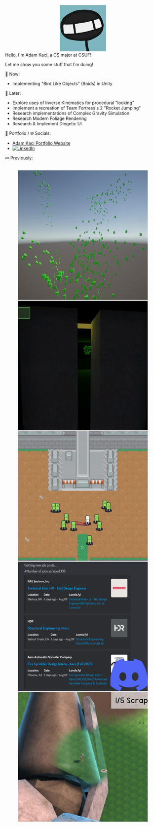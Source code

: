 <div align="center">
<img src="Images/Stickguy.png" width="150">
</div>
Hello, I'm Adam Kaci, a CS major at CSUF!

Let me show you some stuff that I'm doing!

:speech_balloon: Now:
- Implementing "Bird Like Objects" (Boids) in Unity

:thought_balloon: Later:
- Explore uses of Inverse Kinematics for procedural "looking"
- Implement a recreation of Team Fortress's 2 "Rocket Jumping"
- Research implementations of Complex Gravity Simulation
- Research Modern Foliage Rendering
- Research & Implement Diegetic UI

📝 Portfolio / 🌐 Socials:
- <a href = "https://adamkaciportfolio.myportfolio.com/work"> Adam Kaci Portfolio Website</a> </br>
- [![LinkedIn](https://img.shields.io/badge/-LinkedIn-0077B5?style=flat&logo=linkedin&logoColor=white)](https://www.linkedin.com/in/adam-kaci-70694a24b/) </br>

:zzz: Previously:

</br>

<div align="center">
  <a href="https://github.com/Adam101k/Boids-Bird-Like-Objects"><img src="Images/BoidTempPreview.png" width = "420"> </a>
  <a href="https://stickguy101.itch.io/disquietude"><img src="Images/Disquietude.gif" width="420"></a> </br>
  <a href="https://github.com/Adam101k/2-The-Vault"><img src="Images/ToTheVault.gif" width="420"></a>
  <a href="https://github.com/Adam101k/Internship-Discord-Bot"><img src="Images/DiscordBot.png" width="420"></a> </br>
  <a href="https://github.com/Adam101k/Unity-Shipment"><img src="Images/Shipment.png" width="420"></a>
</br>
</div>
